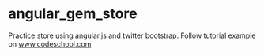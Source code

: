 angular_gem_store
=================

Practice store using angular.js and twitter bootstrap. Follow tutorial example on www.codeschool.com

